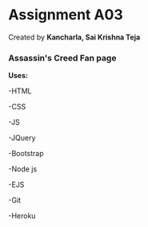 # Assignment A03

Created by **Kancharla, Sai Krishna Teja**

### Assassin's Creed Fan page 

**Uses:**

-HTML 

-CSS

-JS

-JQuery 

-Bootstrap 

-Node js

-EJS

-Git 

-Heroku 
